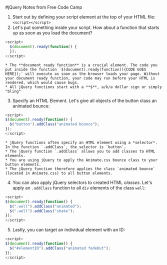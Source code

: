 #jQuery Notes from Free Code Camp
  1. Start out by defining your script element at the top of your HTML file: `<script></script>`
  2. Let's put something inside your script. How about a function that starts up as soon as you load the document?
  ```javascript
  <script>
    $(document).ready(function() {
    });
  </script>
  ```
    * The **document ready function** is a crucial element. The code you put inside the function `$(document).ready(function(){CODE GOES HERE});` will execute as soon as the browser loads your page. Without your document ready function, your code may run before your HTML is rendered, which would cause bugs.
    * All jQuery functions start with a **$**, a/k/a dollar sign or simply "bling"
  3. Specify an HTML Element. Let's give all objects of the button class an animated bounce:
  ```JavaScript
  <script>
  $(document).ready(function() {
    $("button").addClass("animated bounce");
  });
  </script>
  ```
    * jQuery functions often specify an HTML element using a *selector*. In the function `.addClass`, the selector is `button`.
    * The jQuery function `.addClass` allows you to add classes to HTML elements.
    * You are using jQuery to apply the Animate.css bounce class to your button elements.
    * The jQuery function therefore applies the class `animated bounce` (located in Animate.css) to all button elements.

  4. You can also apply jQuery selectors to created HTML *classes*. Let's apply an `.addClass` function to all `div` elements of the class `well`:
  ```JavaScript
  <script>
  $(document).ready(function() {
    $(".well").addClass("animated");
    $(".well").addClass("shake");
  });
  </script>
  ```

  5. Lastly, you can target an individual element with an ID:
  ```JavaScript
  <script>
  $(document).ready(function() {
    $("#elementID").addClass("animated fadeOut");
  });
  </script>
  ```
